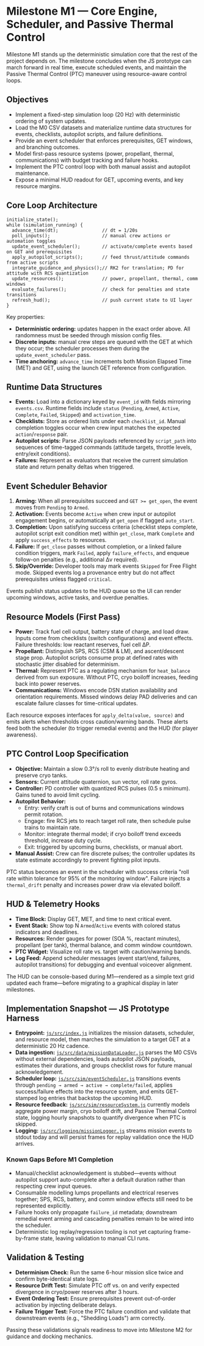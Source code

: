 # Milestone M1 — Core Engine, Scheduler, and Passive Thermal Control

Milestone M1 stands up the deterministic simulation core that the rest of the project depends on. The milestone concludes when the JS prototype can march forward in real time, execute scheduled events, and maintain the Passive Thermal Control (PTC) maneuver using resource-aware control loops.

## Objectives
- Implement a fixed-step simulation loop (20 Hz) with deterministic ordering of system updates.
- Load the M0 CSV datasets and materialize runtime data structures for events, checklists, autopilot scripts, and failure definitions.
- Provide an event scheduler that enforces prerequisites, GET windows, and branching outcomes.
- Model first-pass resource systems (power, propellant, thermal, communications) with budget tracking and failure hooks.
- Implement the PTC control loop with both manual assist and autopilot maintenance.
- Expose a minimal HUD readout for GET, upcoming events, and key resource margins.

## Core Loop Architecture
```
initialize_state();
while (simulation_running) {
  advance_time(dt);                // dt = 1/20s
  poll_inputs();                   // manual crew actions or automation toggles
  update_event_scheduler();        // activate/complete events based on GET and prerequisites
  apply_autopilot_scripts();       // feed thrust/attitude commands from active scripts
  integrate_guidance_and_physics();// RK2 for translation; PD for attitude with RCS quantization
  update_resources();              // power, propellant, thermal, comm windows
  evaluate_failures();             // check for penalties and state transitions
  refresh_hud();                   // push current state to UI layer
}
```
Key properties:
- **Deterministic ordering:** updates happen in the exact order above. All randomness must be seeded through mission config files.
- **Discrete inputs:** manual crew steps are queued with the GET at which they occur; the scheduler processes them during the `update_event_scheduler` pass.
- **Time anchoring:** `advance_time` increments both Mission Elapsed Time (MET) and GET, using the launch GET reference from configuration.

## Runtime Data Structures
- **Events:** Load into a dictionary keyed by `event_id` with fields mirroring `events.csv`. Runtime fields include `status` (`Pending`, `Armed`, `Active`, `Complete`, `Failed`, `Skipped`) and `activation_time`.
- **Checklists:** Store as ordered lists under each `checklist_id`. Manual completion toggles occur when crew input matches the expected `action`/`response` pair.
- **Autopilot scripts:** Parse JSON payloads referenced by `script_path` into sequences of time-tagged commands (attitude targets, throttle levels, entry/exit conditions).
- **Failures:** Represent as evaluators that receive the current simulation state and return penalty deltas when triggered.

## Event Scheduler Behavior
1. **Arming:** When all prerequisites succeed and `GET >= get_open`, the event moves from `Pending` to `Armed`.
2. **Activation:** Events become `Active` when crew input or autopilot engagement begins, or automatically at `get_open` if flagged `auto_start`.
3. **Completion:** Upon satisfying success criteria (checklist steps complete, autopilot script exit condition met) within `get_close`, mark `Complete` and apply `success_effects` to resources.
4. **Failure:** If `get_close` passes without completion, or a linked failure condition triggers, mark `Failed`, apply `failure_effects`, and enqueue follow-on penalties (e.g., additional Δv required).
5. **Skip/Override:** Developer tools may mark events `Skipped` for Free Flight mode. Skipped events log a provenance entry but do not affect prerequisites unless flagged `critical`.

Events publish status updates to the HUD queue so the UI can render upcoming windows, active tasks, and overdue penalties.

## Resource Models (First Pass)
- **Power:** Track fuel cell output, battery state of charge, and load draw. Inputs come from checklists (switch configurations) and event effects. Failure thresholds: low reactant reserves, fuel cell ΔP.
- **Propellant:** Distinguish SPS, RCS (CSM & LM), and ascent/descent stage prop. Autopilot scripts consume prop at defined rates with stochastic jitter disabled for determinism.
- **Thermal:** Represent PTC as a regulating mechanism for `heat_balance` derived from sun exposure. Without PTC, cryo boiloff increases, feeding back into power reserves.
- **Communications:** Windows encode DSN station availability and orientation requirements. Missed windows delay PAD deliveries and can escalate failure classes for time-critical updates.

Each resource exposes interfaces for `apply_delta(value, source)` and emits alerts when thresholds cross caution/warning bands. These alerts feed both the scheduler (to trigger remedial events) and the HUD (for player awareness).

## PTC Control Loop Specification
- **Objective:** Maintain a slow 0.3°/s roll to evenly distribute heating and preserve cryo tanks.
- **Sensors:** Current attitude quaternion, sun vector, roll rate gyros.
- **Controller:** PD controller with quantized RCS pulses (0.5 s minimum). Gains tuned to avoid limit cycling.
- **Autopilot Behavior:**
  - Entry: verify craft is out of burns and communications windows permit rotation.
  - Engage: fire RCS jets to reach target roll rate, then schedule pulse trains to maintain rate.
  - Monitor: integrate thermal model; if cryo boiloff trend exceeds threshold, increase duty cycle.
  - Exit: triggered by upcoming burns, checklists, or manual abort.
- **Manual Assist:** Crew can fire discrete pulses; the controller updates its state estimate accordingly to prevent fighting pilot inputs.

PTC status becomes an event in the scheduler with success criteria "roll rate within tolerance for 95% of the monitoring window". Failure injects a `thermal_drift` penalty and increases power draw via elevated boiloff.

## HUD & Telemetry Hooks
- **Time Block:** Display GET, MET, and time to next critical event.
- **Event Stack:** Show top N `Armed`/`Active` events with colored status indicators and deadlines.
- **Resources:** Render gauges for power (SOA %, reactant minutes), propellant (per tank), thermal balance, and comm window countdown.
- **PTC Widget:** Visualize roll rate vs. target with caution/warning bands.
- **Log Feed:** Append scheduler messages (event start/end, failures, autopilot transitions) for debugging and eventual voiceover alignment.

The HUD can be console-based during M1—rendered as a simple text grid updated each frame—before migrating to a graphical display in later milestones.

## Implementation Snapshot — JS Prototype Harness
- **Entrypoint:** [`js/src/index.js`](../../js/src/index.js) initializes the mission datasets, scheduler, and resource model, then marches the simulation to a target GET at a deterministic 20 Hz cadence.
- **Data ingestion:** [`js/src/data/missionDataLoader.js`](../../js/src/data/missionDataLoader.js) parses the M0 CSVs without external dependencies, loads autopilot JSON payloads, estimates their durations, and groups checklist rows for future manual acknowledgement.
- **Scheduler loop:** [`js/src/sim/eventScheduler.js`](../../js/src/sim/eventScheduler.js) transitions events through `pending → armed → active → complete/failed`, applies success/failure effects into the resource system, and emits GET-stamped log entries that backstop the upcoming HUD.
- **Resource feedback:** [`js/src/sim/resourceSystem.js`](../../js/src/sim/resourceSystem.js) currently models aggregate power margin, cryo boiloff drift, and Passive Thermal Control state, logging hourly snapshots to quantify divergence when PTC is skipped.
- **Logging:** [`js/src/logging/missionLogger.js`](../../js/src/logging/missionLogger.js) streams mission events to stdout today and will persist frames for replay validation once the HUD arrives.

### Known Gaps Before M1 Completion
- Manual/checklist acknowledgement is stubbed—events without autopilot support auto-complete after a default duration rather than respecting crew input queues.
- Consumable modelling lumps propellants and electrical reserves together; SPS, RCS, battery, and comm window effects still need to be represented explicitly.
- Failure hooks only propagate `failure_id` metadata; downstream remedial event arming and cascading penalties remain to be wired into the scheduler.
- Deterministic log replay/regression tooling is not yet capturing frame-by-frame state, leaving validation to manual CLI runs.

## Validation & Testing
- **Determinism Check:** Run the same 6-hour mission slice twice and confirm byte-identical state logs.
- **Resource Drift Test:** Simulate PTC off vs. on and verify expected divergence in cryo/power reserves after 3 hours.
- **Event Ordering Test:** Ensure prerequisites prevent out-of-order activation by injecting deliberate delays.
- **Failure Trigger Test:** Force the PTC failure condition and validate that downstream events (e.g., "Shedding Loads") arm correctly.

Passing these validations signals readiness to move into Milestone M2 for guidance and docking mechanics.
